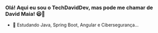 ###  Olá! Aqui eu sou o TechDavidDev, mas pode me chamar de David Maia! 😃🤪
- 🌱 Estudando Java, Spring Boot, Angular e Cibersegurança... 
